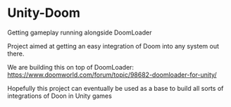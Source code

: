 # Unity-Doom
Getting gameplay running alongside DoomLoader

Project aimed at getting an easy integration of Doom into any system out there.

We are building this on top of DoomLoader: https://www.doomworld.com/forum/topic/98682-doomloader-for-unity/

Hopefully this project can eventually be used as a base to build all sorts of integrations of Doon in Unity games
